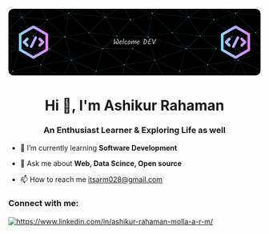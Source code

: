 ![!logo](https://github.com/A-R-M-028/A-R-M-028/blob/main/github-header-image.png)
<h1 align="center">Hi 👋, I'm Ashikur Rahaman</h1>
<h3 align="center">An Enthusiast Learner & Exploring Life as well</h3>

<!--<p align="right" class="coding"> <img src="https://www.lambdatest.com/resources/images/news24.gif" alt="Coding" width="400px" /> </p> -->

- 🌱 I’m currently learning **Software Development**

- 💬 Ask me about **Web, Data Scince, Open source**

- 📫 How to reach me itsarm028@gmail.com

<h3 align="left">Connect with me:</h3>
<p align="left">
<a href="https://www.linkedin.com/in/ashikurrahaman-arm/" target="blank"><img align="center" src="https://raw.githubusercontent.com/rahuldkjain/github-profile-readme-generator/master/src/images/icons/Social/linked-in-alt.svg" alt="https://www.linkedin.com/in/ashikur-rahaman-molla-a-r-m/" height="30" width="40" /></a>
</p>
